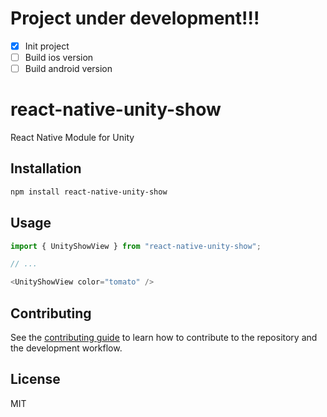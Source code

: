 # Project under development!!!

- [x] Init project
- [ ] Build ios version
- [ ] Build android version

# react-native-unity-show

React Native Module for Unity

## Installation

```sh
npm install react-native-unity-show
```

## Usage

```js
import { UnityShowView } from "react-native-unity-show";

// ...

<UnityShowView color="tomato" />
```

## Contributing

See the [contributing guide](CONTRIBUTING.md) to learn how to contribute to the repository and the development workflow.

## License

MIT
